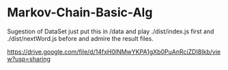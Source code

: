 # Markov-Chain-Basic-Alg

Sugestion of DataSet just put this in /data and play ./dist/index.js first and ./dist/nextWord.js before and admire the result files.

https://drive.google.com/file/d/14fxH0lNMwYKPA1gXb0PuAnRciZDI8Ikb/view?usp=sharing
